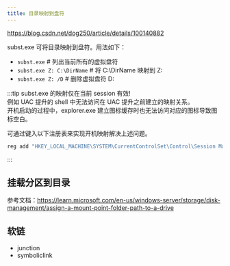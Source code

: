 ```yaml
---
title: 目录映射到盘符
---
```


https://blog.csdn.net/dog250/article/details/100140882

subst.exe 可将目录映射到盘符。用法如下：
- `subst.exe`                     # 列出当前所有的虚拟盘符
- `subst.exe Z: C:\DirName`       # 将 C:\DirName 映射到 Z:
- `subst.exe Z: /D`               # 删除虚拟盘符 D:

:::tip
subst.exe 的映射仅在当前 session 有效!  
例如 UAC 提升的 shell 中无法访问在 UAC 提升之前建立的映射关系。  
开机启动的过程中，explorer.exe 建立图标缓存时也无法访问对应的图标导致图标空白。

可通过键入以下注册表来实现开机映射解决上述问题。
```powershell
reg add "HKEY_LOCAL_MACHINE\SYSTEM\CurrentControlSet\Control\Session Manager\DOS Devices" /v Z: /t REG_SZ /d "\??\C:\DirName" /f
```
:::


## 挂载分区到目录

参考文档：https://learn.microsoft.com/en-us/windows-server/storage/disk-management/assign-a-mount-point-folder-path-to-a-drive

## 软链

- junction
- symboliclink

